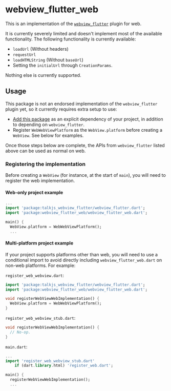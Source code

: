 # webview_flutter_web

This is an implementation of the [`webview_flutter`](https://pub.dev/packages/webview_flutter) plugin for web.

It is currently severely limited and doesn't implement most of the available functionality.
The following functionality is currently available:

- `loadUrl` (Without headers)
- `requestUrl`
- `loadHTMLString` (Without `baseUrl`)
- Setting the `initialUrl` through `CreationParams`.

Nothing else is currently supported.

## Usage

This package is not an endorsed implementation of the `webview_flutter` plugin
yet, so it currently requires extra setup to use:

- [Add this package](https://pub.dev/packages/webview_flutter_web/install)
  as an explicit dependency of your project, in addition to depending on
  `webview_flutter`.
- Register `WebWebViewPlatform` as the `WebView.platform` before creating a
  `WebView`. See below for examples.

Once those steps below are complete, the APIs from `webview_flutter` listed
above can be used as normal on web.

### Registering the implementation

Before creating a `WebView` (for instance, at the start of `main`), you will
need to register the web implementation.

#### Web-only project example

```dart
...
import 'package:talkjs_webview_flutter/webview_flutter.dart';
import 'package:webview_flutter_web/webview_flutter_web.dart';

main() {
  WebView.platform = WebWebViewPlatform();
  ...
```

#### Multi-platform project example

If your project supports platforms other than web, you will need to use a
conditional import to avoid directly including `webview_flutter_web.dart` on
non-web platforms. For example:

`register_web_webview.dart`:

```dart
import 'package:talkjs_webview_flutter/webview_flutter.dart';
import 'package:webview_flutter_web/webview_flutter_web.dart';

void registerWebViewWebImplementation() {
  WebView.platform = WebWebViewPlatform();
}
```

`register_web_webview_stub.dart`:

```dart
void registerWebViewWebImplementation() {
  // No-op.
}
```

`main.dart`:

```dart
...
import 'register_web_webview_stub.dart'
    if (dart.library.html) 'register_web.dart';

main() {
  registerWebViewWebImplementation();
  ...
```
